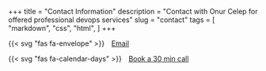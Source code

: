 +++
title = "Contact Information"
description = "Contact with Onur Celep for offered professional devops services"
slug = "contact"
tags = [
    "markdown",
    "css",
    "html",
]
+++

{{< svg "fas fa-envelope" >}}&emsp;[Email](mailto:onurcelep@gmail.com)

{{< svg "fas fa-calendar-days" >}}&emsp;[Book a 30 min call](https://app.simplymeet.me/onurcelep/30min)

